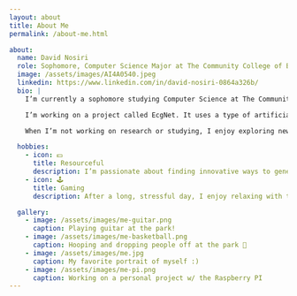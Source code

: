 ```yaml
---
layout: about
title: About Me
permalink: /about-me.html

about:
  name: David Nosiri
  role: Sophomore, Computer Science Major at The Community College of Baltimore County
  image: /assets/images/AI4A0540.jpeg
  linkedin: https://www.linkedin.com/in/david-nosiri-0864a326b/
  bio: |
    I’m currently a sophomore studying Computer Science at The Community College of Baltimore County, Maryland. I expect to graduate by Fall 2025.

    I’m working on a project called EcgNet. It uses a type of artificial intelligence to help doctors find heart problems by looking at ECG signals (the electrical signals from the heart). The system combines smart tools to understand patterns in the data, clean up the noise, and give clear results. The goal is to make heart disease diagnosis faster, more accurate, and easier to explain to doctors and patients.

    When I’m not working on research or studying, I enjoy exploring new income streams, gaming on my console , and working on some personal projects in my free time.

  hobbies:
    - icon: 💵
      title: Resourceful
      description: I’m passionate about finding innovative ways to generate revenue.
    - icon: 🕹️
      title: Gaming
      description: After a long, stressful day, I enjoy relaxing with the game to clear my mind and reset

  gallery:
    - image: /assets/images/me-guitar.png
      caption: Playing guitar at the park!
    - image: /assets/images/me-basketball.png
      caption: Hooping and dropping people off at the park 🏀
    - image: /assets/images/me.jpg
      caption: My favorite portrait of myself :)
    - image: /assets/images/me-pi.png
      caption: Working on a personal project w/ the Raspberry PI
---
```

